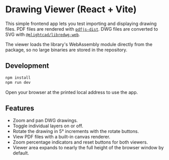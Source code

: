 # Drawing Viewer (React + Vite)

This simple frontend app lets you test importing and displaying drawing files. PDF files are rendered with [`pdfjs-dist`](https://github.com/mozilla/pdf.js). DWG files are converted to SVG with [`@mlightcad/libredwg-web`](https://www.npmjs.com/package/@mlightcad/libredwg-web).

The viewer loads the library's WebAssembly module directly from the package, so no large binaries are stored in the repository.

## Development

```bash
npm install
npm run dev
```

Open your browser at the printed local address to use the app.

## Features

- Zoom and pan DWG drawings.
- Toggle individual layers on or off.
- Rotate the drawing in 5° increments with the rotate buttons.
- View PDF files with a built-in canvas renderer.
- Zoom percentage indicators and reset buttons for both viewers.
- Viewer area expands to nearly the full height of the browser window by default.
